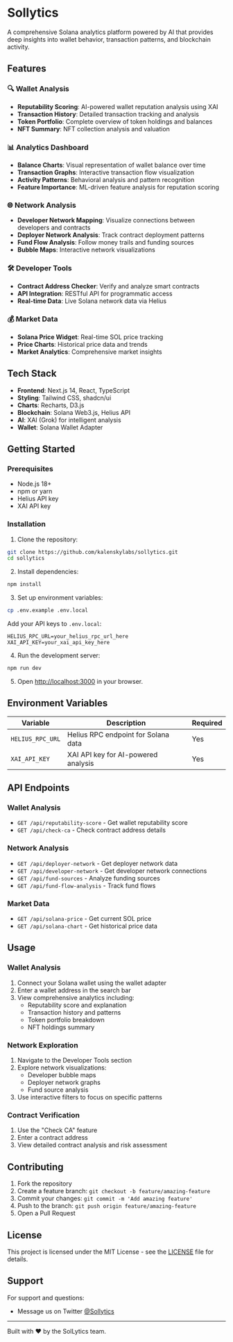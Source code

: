 # Sollytics

A comprehensive Solana analytics platform powered by AI that provides deep insights into wallet behavior, transaction patterns, and blockchain activity.

## Features

### 🔍 Wallet Analysis
- **Reputability Scoring**: AI-powered wallet reputation analysis using XAI
- **Transaction History**: Detailed transaction tracking and analysis
- **Token Portfolio**: Complete overview of token holdings and balances
- **NFT Summary**: NFT collection analysis and valuation

### 📊 Analytics Dashboard
- **Balance Charts**: Visual representation of wallet balance over time
- **Transaction Graphs**: Interactive transaction flow visualization
- **Activity Patterns**: Behavioral analysis and pattern recognition
- **Feature Importance**: ML-driven feature analysis for reputation scoring

### 🌐 Network Analysis
- **Developer Network Mapping**: Visualize connections between developers and contracts
- **Deployer Network Analysis**: Track contract deployment patterns
- **Fund Flow Analysis**: Follow money trails and funding sources
- **Bubble Maps**: Interactive network visualizations

### 🛠️ Developer Tools
- **Contract Address Checker**: Verify and analyze smart contracts
- **API Integration**: RESTful API for programmatic access
- **Real-time Data**: Live Solana network data via Helius

### 💰 Market Data
- **Solana Price Widget**: Real-time SOL price tracking
- **Price Charts**: Historical price data and trends
- **Market Analytics**: Comprehensive market insights

## Tech Stack

- **Frontend**: Next.js 14, React, TypeScript
- **Styling**: Tailwind CSS, shadcn/ui
- **Charts**: Recharts, D3.js
- **Blockchain**: Solana Web3.js, Helius API
- **AI**: XAI (Grok) for intelligent analysis
- **Wallet**: Solana Wallet Adapter

## Getting Started

### Prerequisites

- Node.js 18+ 
- npm or yarn
- Helius API key
- XAI API key

### Installation

1. Clone the repository:
```bash
git clone https://github.com/kalenskylabs/sollytics.git
cd sollytics
```

2. Install dependencies:
```bash
npm install
```

3. Set up environment variables:
```bash
cp .env.example .env.local
```

Add your API keys to `.env.local`:
```
HELIUS_RPC_URL=your_helius_rpc_url_here
XAI_API_KEY=your_xai_api_key_here
```

4. Run the development server:
```bash
npm run dev
```

5. Open [http://localhost:3000](http://localhost:3000) in your browser.

## Environment Variables

| Variable | Description | Required |
|----------|-------------|----------|
| `HELIUS_RPC_URL` | Helius RPC endpoint for Solana data | Yes |
| `XAI_API_KEY` | XAI API key for AI-powered analysis | Yes |

## API Endpoints

### Wallet Analysis
- `GET /api/reputability-score` - Get wallet reputability score
- `GET /api/check-ca` - Check contract address details

### Network Analysis  
- `GET /api/deployer-network` - Get deployer network data
- `GET /api/developer-network` - Get developer network connections
- `GET /api/fund-sources` - Analyze funding sources
- `GET /api/fund-flow-analysis` - Track fund flows

### Market Data
- `GET /api/solana-price` - Get current SOL price
- `GET /api/solana-chart` - Get historical price data

## Usage

### Wallet Analysis
1. Connect your Solana wallet using the wallet adapter
2. Enter a wallet address in the search bar
3. View comprehensive analytics including:
   - Reputability score and explanation
   - Transaction history and patterns
   - Token portfolio breakdown
   - NFT holdings summary

### Network Exploration
1. Navigate to the Developer Tools section
2. Explore network visualizations:
   - Developer bubble maps
   - Deployer network graphs
   - Fund source analysis
3. Use interactive filters to focus on specific patterns

### Contract Verification
1. Use the "Check CA" feature
2. Enter a contract address
3. View detailed contract analysis and risk assessment

## Contributing

1. Fork the repository
2. Create a feature branch: `git checkout -b feature/amazing-feature`
3. Commit your changes: `git commit -m 'Add amazing feature'`
4. Push to the branch: `git push origin feature/amazing-feature`
5. Open a Pull Request

## License

This project is licensed under the MIT License - see the [LICENSE](LICENSE) file for details.

## Support

For support and questions:
- Message us on Twitter [@Sollytics](https://twitter.com/sollyticsdotfun)

---

Built with ❤️ by the SolLytics team.

